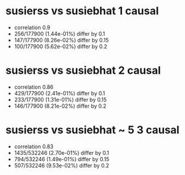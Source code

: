 # susierss vs susiebhat  1 causal

- correlation 0.9
- 256/177900 (1.44e-01%) differ by 0.1
- 147/177900 (8.26e-02%) differ by 0.15
- 100/177900 (5.62e-02%) differ by 0.2


# susierss vs susiebhat  2 causal

- correlation 0.86
- 429/177900 (2.41e-01%) differ by 0.1
- 233/177900 (1.31e-01%) differ by 0.15
- 146/177900 (8.21e-02%) differ by 0.2


# susierss vs susiebhat  ~ 5 3 causal

- correlation 0.83
- 1435/532246 (2.70e-01%) differ by 0.1
- 794/532246 (1.49e-01%) differ by 0.15
- 507/532246 (9.53e-02%) differ by 0.2


